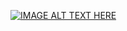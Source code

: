 
[![IMAGE ALT TEXT HERE](https://img.youtube.com/vi/r9etdN7pKhU/0.jpg)](https://www.youtube.com/watch?v=r9etdN7pKhU)
